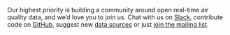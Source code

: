 Our highest priority is building a community around open real-time air quality data, and we’d love you to join us.  Chat with us on [Slack](https://openaq-slackin.herokuapp.com/), contribute code on [GitHub](https://github.com/openaq), suggest new [data sources](/#/sources) or just [join the mailing list](http://eepurl.com/bi1Uhn).